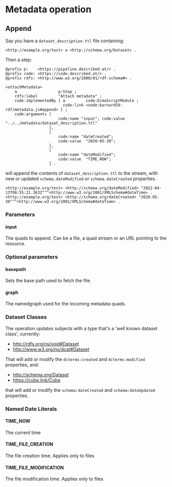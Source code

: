 
# Metadata operation

## Append

Say you have a `dataset_description.ttl` file containing:

```turtle
<http://example.org/test> a <http://schema.org/Dataset> .
```

Then a step:

```turtle
@prefix p:    <https://pipeline.described.at/> .
@prefix code: <https://code.described.at/> .
@prefix rdfs: <http://www.w3.org/2000/01/rdf-schema#> .

<attachMetadata>
    a                  p:Step ;
    rdfs:label         "Attach metadata" ;
    code:implementedBy [ a         code:EcmaScriptModule ;
                         code:link <node:barnard59-rdf/metadata.js#append> ] ;
    code:arguments [
					   code:name "input"; code:value "../../metadata/dataset_description.ttl"
				   ],
				   [
					   code:name "dateCreated";
					   code:value  "2020-05-30";
				   ],
				   [
					   code:name "dateModified";
					   code:value  "TIME_NOW";
				   ] .

```

will append the contents of `dataset_description.ttl` to the stream, with new or updated `schema.dateModified` or `schema.dateCreated` properties.

```turtle
<http://example.org/test> <http://schema.org/dateModified> "2022-04-13T08:55:21.363Z"^^<http://www.w3.org/2001/XMLSchema#dateTime> .
<http://example.org/test> <http://schema.org/dateCreated> "2020-05-30"^^<http://www.w3.org/2001/XMLSchema#dateTime> .
```

### Parameters

#### input

The quads to append. Can be a file, a quad stream or an URL pointing to the resource.

### Optional parameters

#### basepath

Sets the base path used to fetch the file.

#### graph

The namedgraph used for the incoming metadata quads.

### Dataset Classes

The operation updates subjects with a type that's a 'well known dataset class', currently:

* http://rdfs.org/ns/void#Dataset
* http://www.w3.org/ns/dcat#Dataset

That will add or modify the `dcterms:created` and `dcterms:modified` properties, and:

* http://schema.org/Dataset
* https://cube.link/Cube

that will add or modify the `schema:dateCreated` and `schema:dateUpdated` properties.
  
### Named Date Literals

#### TIME_NOW

The current time

#### TIME_FILE_CREATION

The file creation time. Applies only to files

#### TIME_FILE_MODIFICATION

The file modification time. Applies only to files
